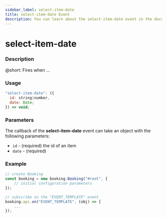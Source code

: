 ```yaml
---
sidebar_label: select-item-date
title: select-item-date Event
description: You can learn about the select-item-date event in the documentation of the DHTMLX JavaScript Booking library. Browse developer guides and API reference, try out code examples and live demos, and download a free 30-day evaluation version of DHTMLX Booking.
---
```


# select-item-date

### Description

@short: Fires when ...

### Usage

~~~jsx {}
"select-item-date": ({
  id: string|number,
  date: Date;
}) => void;
~~~

### Parameters

The callback of the **select-item-date** event can take an object with the following parameters:

- `id` - (required) the id of an item
- `date` - (required)


### Example

~~~jsx {7-9}
// create Booking
const booking = new booking.Booking("#root", {
	// initial configuration parameters
});

// subscribe on the "EVENT_TEMPLATE" event
booking.api.on("EVENT_TEMPLATE", (obj) => {
	...
});
~~~
